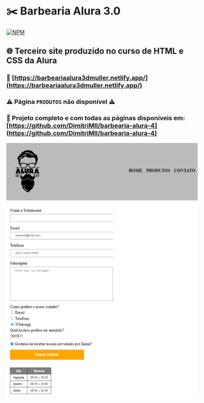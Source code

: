 # ✂️ Barbearia Alura 3.0

[![NPM](https://img.shields.io/npm/l/react)](https://github.com/DimitriMll/alura-oracle-one/blob/main/LICENSE)

## 🌐 Terceiro site produzido no curso de HTML e CSS da Alura

### 📜 [https://barbeariaalura3dmuller.netlify.app/](https://barbeariaalura3dmuller.netlify.app/)

### ⚠️ Página `PRODUTOS` não disponível ⚠️

### 🚩 Projeto completo e com todas as páginas disponíveis em: [https://github.com/DimitriMll/barbearia-alura-4](https://github.com/DimitriMll/barbearia-alura-4)

![image](https://github.com/DimitriMll/barbearia-alura-3/blob/main/barbearia3.PNG)
